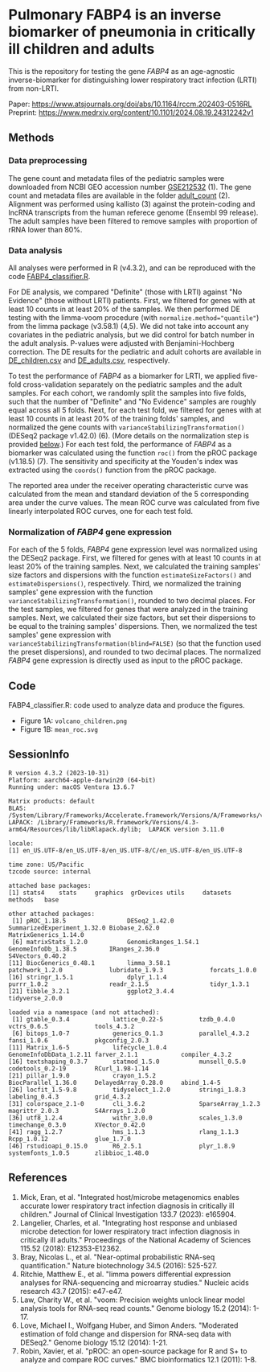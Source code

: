 # Pulmonary FABP4 is an inverse biomarker of pneumonia in critically ill children and adults

This is the repository for testing the gene *FABP4* as an age-agnostic inverse-biomarker for distinguishing lower respiratory tract infection (LRTI) from non-LRTI.

Paper: https://www.atsjournals.org/doi/abs/10.1164/rccm.202403-0516RL<br>
Preprint: https://www.medrxiv.org/content/10.1101/2024.08.19.24312242v1

## Methods

### Data preprocessing

The gene count and metadata files of the pediatric samples were downloaded from NCBI GEO accession number [GSE212532](https://www.ncbi.nlm.nih.gov/geo/query/acc.cgi?acc=GSE212532) (1). The gene count and metadata files are available in the folder [adult_count](adult_count) (2). Alignment was performed using kallisto (3) against the protein-coding and lncRNA transcripts from the human referece genome (Ensembl 99 release). The adult samples have been filtered to remove samples with proportion of rRNA lower than 80%.

### Data analysis

All analyses were performed in R (v4.3.2), and can be reproduced with the code [FABP4_classifier.R](FABP4_classifier.R).

For DE analysis, we compared "Definite" (those with LRTI) against "No Evidence" (those without LRTI) patients. First, we filtered for genes with at least 10 counts in at least 20% of the samples. We then performed DE testing with the limma-voom procedure (with `normalize.method="quantile"`) from the limma package (v3.58.1) (4,5). We did not take into account any covariates in the pediatric analysis, but we did control for batch number in the adult analysis. P-values were adjusted with Benjamini-Hochberg correction. The DE results for the pediatric and adult cohorts are available in [DE_children.csv](DE_children.csv) and [DE_adults.csv](DE_adults.csv), respectively.

To test the performance of *FABP4* as a biomarker for LRTI, we applied five-fold cross-validation separately on the pediatric samples and the adult samples. For each cohort, we randomly split the samples into five folds, such that the number of "Definite" and "No Evidence" samples are roughly equal across all 5 folds. Next, for each test fold, we filtered for genes with at least 10 counts in at least 20% of the training folds' samples, and normalized the gene counts with `varianceStabilizingTransformation()` (DESeq2 package v1.42.0) (6). (More details on the normalization step is provided [below](#normalization-of-fabp4-gene-expression).) For each test fold, the performance of *FABP4* as a biomarker was calculated using the function `roc()` from the pROC package (v1.18.5) (7). The sensitivity and specificity at the Youden's index was extracted using the `coords()` function from the pROC package.

The reported area under the receiver operating characteristic curve was calculated from the mean and standard deviation of the 5 corresponding area under the curve values. The mean ROC curve was calculated from five linearly interpolated ROC curves, one for each test fold.

### Normalization of *FABP4* gene expression

For each of the 5 folds, *FABP4* gene expression level was normalized using the DESeq2 package. First, we filtered for genes with at least 10 counts in at least 20% of the training samples. Next, we calculated the training samples' size factors and dispersions with the function `estimateSizeFactors()` and `estimateDispersions()`, respectively. Third, we normalized the training samples' gene expression with the function `varianceStabilizingTransformation()`, rounded to two decimal places. For the test samples, we filtered for genes that were analyzed in the training samples. Next, we calculated their size factors, but set their dispersions to be equal to the training samples' dispersions. Then, we normalized the test samples' gene expression with `varianceStabilizingTransformation(blind=FALSE)` (so that the function used the preset dispersions), and rounded to two decimal places. The normalized *FABP4* gene expression is directly used as input to the pROC package.

## Code

FABP4_classifier.R: code used to analyze data and produce the figures.
* Figure 1A: `volcano_children.png`
* Figure 1B: `mean_roc.svg`

## SessionInfo

```
R version 4.3.2 (2023-10-31)
Platform: aarch64-apple-darwin20 (64-bit)
Running under: macOS Ventura 13.6.7

Matrix products: default
BLAS:   /System/Library/Frameworks/Accelerate.framework/Versions/A/Frameworks/vecLib.framework/Versions/A/libBLAS.dylib 
LAPACK: /Library/Frameworks/R.framework/Versions/4.3-arm64/Resources/lib/libRlapack.dylib;  LAPACK version 3.11.0

locale:
[1] en_US.UTF-8/en_US.UTF-8/en_US.UTF-8/C/en_US.UTF-8/en_US.UTF-8

time zone: US/Pacific
tzcode source: internal

attached base packages:
[1] stats4    stats     graphics  grDevices utils     datasets  methods   base     

other attached packages:
 [1] pROC_1.18.5                 DESeq2_1.42.0               SummarizedExperiment_1.32.0 Biobase_2.62.0              MatrixGenerics_1.14.0      
 [6] matrixStats_1.2.0           GenomicRanges_1.54.1        GenomeInfoDb_1.38.5         IRanges_2.36.0              S4Vectors_0.40.2           
[11] BiocGenerics_0.48.1         limma_3.58.1                patchwork_1.2.0             lubridate_1.9.3             forcats_1.0.0              
[16] stringr_1.5.1               dplyr_1.1.4                 purrr_1.0.2                 readr_2.1.5                 tidyr_1.3.1                
[21] tibble_3.2.1                ggplot2_3.4.4               tidyverse_2.0.0            

loaded via a namespace (and not attached):
 [1] gtable_0.3.4            lattice_0.22-5          tzdb_0.4.0              vctrs_0.6.5             tools_4.3.2            
 [6] bitops_1.0-7            generics_0.1.3          parallel_4.3.2          fansi_1.0.6             pkgconfig_2.0.3        
[11] Matrix_1.6-5            lifecycle_1.0.4         GenomeInfoDbData_1.2.11 farver_2.1.1            compiler_4.3.2         
[16] textshaping_0.3.7       statmod_1.5.0           munsell_0.5.0           codetools_0.2-19        RCurl_1.98-1.14        
[21] pillar_1.9.0            crayon_1.5.2            BiocParallel_1.36.0     DelayedArray_0.28.0     abind_1.4-5            
[26] locfit_1.5-9.8          tidyselect_1.2.0        stringi_1.8.3           labeling_0.4.3          grid_4.3.2             
[31] colorspace_2.1-0        cli_3.6.2               SparseArray_1.2.3       magrittr_2.0.3          S4Arrays_1.2.0         
[36] utf8_1.2.4              withr_3.0.0             scales_1.3.0            timechange_0.3.0        XVector_0.42.0         
[41] ragg_1.2.7              hms_1.1.3               rlang_1.1.3             Rcpp_1.0.12             glue_1.7.0             
[46] rstudioapi_0.15.0       R6_2.5.1                plyr_1.8.9              systemfonts_1.0.5       zlibbioc_1.48.0        
```

## References

1. Mick, Eran, et al. "Integrated host/microbe metagenomics enables accurate lower respiratory tract infection diagnosis in critically ill children." Journal of Clinical Investigation 133.7 (2023): e165904.
2. Langelier, Charles, et al. "Integrating host response and unbiased microbe detection for lower respiratory tract infection diagnosis in critically ill adults." Proceedings of the National Academy of Sciences 115.52 (2018): E12353-E12362.
3. Bray, Nicolas L., et al. "Near-optimal probabilistic RNA-seq quantification." Nature biotechnology 34.5 (2016): 525-527.
4. Ritchie, Matthew E., et al. "limma powers differential expression analyses for RNA-sequencing and microarray studies." Nucleic acids research 43.7 (2015): e47-e47.
5. Law, Charity W., et al. "voom: Precision weights unlock linear model analysis tools for RNA-seq read counts." Genome biology 15.2 (2014): 1-17.
6. Love, Michael I., Wolfgang Huber, and Simon Anders. "Moderated estimation of fold change and dispersion for RNA-seq data with DESeq2." Genome biology 15.12 (2014): 1-21.
7. Robin, Xavier, et al. "pROC: an open-source package for R and S+ to analyze and compare ROC curves." BMC bioinformatics 12.1 (2011): 1-8.